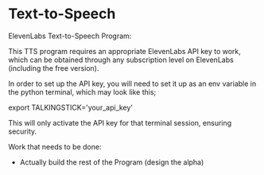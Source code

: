 # Text-to-Speech
ElevenLabs Text-to-Speech Program:

This TTS program requires an appropriate ElevenLabs API key to work, which can be obtained through any subscription level on ElevenLabs (including the free version).

In order to set up the API key, you will need to set it up as an env variable in the python terminal, which may look like this;

export TALKINGSTICK='your_api_key'

This will only activate the API key for that terminal session, ensuring security.

Work that needs to be done:
- Actually build the rest of the Program (design the alpha)